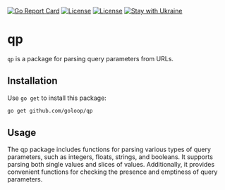 [![Go Report Card](https://goreportcard.com/badge/github.com/goloop/qp)](https://goreportcard.com/report/github.com/goloop/qp) [![License](https://img.shields.io/badge/license-MIT-brightgreen)](https://github.com/goloop/qp/blob/master/LICENSE) [![License](https://img.shields.io/badge/godoc-YES-green)](https://godoc.org/github.com/goloop/qp) [![Stay with Ukraine](https://img.shields.io/static/v1?label=Stay%20with&message=Ukraine%20♥&color=ffD700&labelColor=0057B8&style=flat)](https://u24.gov.ua/)


# qp

`qp` is a package for parsing query parameters from URLs.

## Installation

Use `go get` to install this package:

```sh
go get github.com/goloop/qp
```

## Usage

The qp package includes functions for parsing various types of query parameters, such as integers, floats, strings, and booleans. It supports parsing both single values and slices of values. Additionally, it provides convenient functions for checking the presence and emptiness of query parameters.